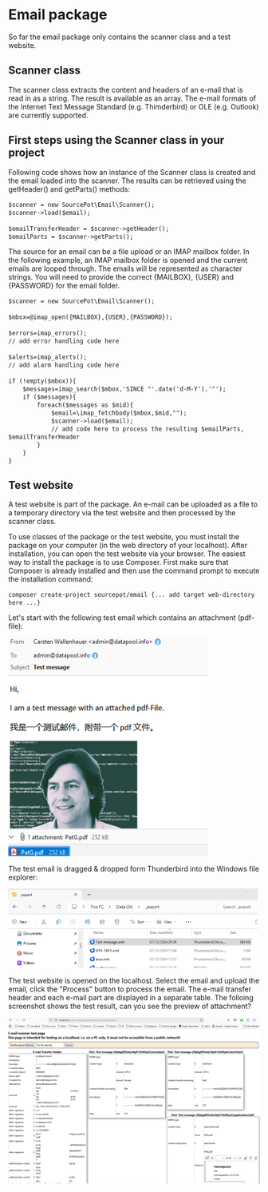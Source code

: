 # Email package

So far the email package only contains the scanner class and a test website.

## Scanner class

The scanner class extracts the content and headers of an e-mail that is read in as a string. The result is available as an array. The e-mail formats of the Internet Text Message Standard (e.g. Thimderbird) or OLE (e.g. Outlook) are currently supported.

## First steps using the Scanner class in your project

Following code shows how an instance of the Scanner class is created and the email loaded into the scanner. The results can be retrieved using the getHeader() and getParts() methods:
```
$scanner = new SourcePot\Email\Scanner();
$scanner->load($email);

$emailTransferHeader = $scanner->getHeader();
$emailParts = $scanner->getParts();
```

The source for an email can be a file upload or an IMAP mailbox folder. In the following example, an IMAP mailbox folder is opened and the current emails are looped through. The emails will be represented as character strings. You will need to provide the correct {MAILBOX}, {USER} and {PASSWORD} for the email folder.
```
$scanner = new SourcePot\Email\Scanner();

$mbox=@imap_open({MAILBOX},{USER},{PASSWORD});

$errors=imap_errors();  
// add error handling code here

$alerts=imap_alerts();
// add alarm handling code here

if (!empty($mbox)){
    $messages=imap_search($mbox,'SINCE "'.date('d-M-Y').'"');
    if ($messages){
        foreach($messages as $mid){
            $email=\imap_fetchbody($mbox,$mid,"");
            $scanner->load($email);
            // add code here to process the resulting $emailParts, $emailTransferHeader
        }
    }
}    
```

## Test website
A test website is part of the package. An e-mail can be uploaded as a file to a temporary directory via the test website and then processed by the scanner class.

To use classes of the package or the test website, you must install the package on your computer (in the web directory of your localhost). After installation, you can open the test website via your browser. The easiest way to install the package is to use Composer. First make sure that Composer is already installed and then use the command prompt to execute the installation command:
```
composer create-project sourcepot/email {... add target web-directory here ...}
```

Let's start with the following test email which contains an attachment (pdf-file):

<kbd><img src="./assets/test_message.png" alt="Test email" style="width:400px;"/></kbd>

The test email is dragged & dropped form Thunderbird into the Windows file explorer:

<kbd><img src="./assets/test_message_upload.png" alt="Test copied to a folder on the computer" style="width:500px;"/></kbd>

The test website is opened on the localhost. Select the email and upload the email, click the "Process" button to process the email. The e-mail transfer header and each e-mail part are displayed in a separate table. The folloing screenshot shows the test result, can you see the preview of attachment?

<kbd><img src="./assets/test_message_test_page.png" alt="Test email uploaded and processed"/></kbd>

